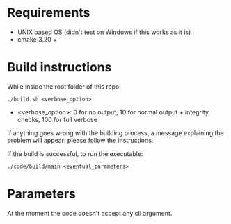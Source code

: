 # Requirements
- UNIX based OS (didn't test on Windows if this works as it is)
- cmake 3.20 +

# Build instructions
While inside the root folder of this repo:
```shell
./build.sh <verbose_option>
```
- <verbose_option>: 0 for no output, 10 for normal output + integrity checks, 100 for full verbose

If anything goes wrong with the building process, a message explaining the problem will appear: please follow the instructions.

If the build is successful, to run the executable:
```shell
./code/build/main <eventual_parameters>
```

# Parameters
At the moment the code doesn't accept any cli argument.